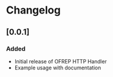 # Changelog

## [0.0.1]

### Added

-   Initial release of OFREP HTTP Handler
-   Example usage with documentation
